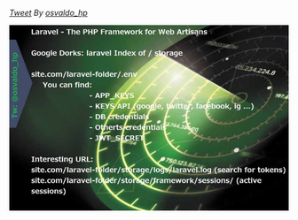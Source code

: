 *[Tweet](https://twitter.com/osvaldo_hp/status/1233409053960921088) By [osvaldo_hp](https://twitter.com/osvaldo_hp)*

<img src="Images/laravel 1.jpg" width="600" />
